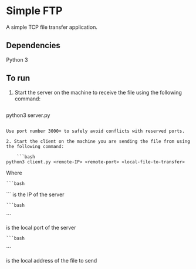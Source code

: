 # Simple FTP

A simple TCP file transfer application.

## Dependencies

Python 3

## To run

1. Start the server on the machine to receive the file using the following command:

	```bash
python3 server.py <local-port>
```

Use port number 3000+ to safely avoid conflicts with reserved ports.

2. Start the client on the machine you are sending the file from using the following command:

	```bash
python3 client.py <remote-IP> <remote-port> <local-file-to-transfer>
```

Where

	```bash
<remove-IP> 
```
is the IP of the server

	```bash
<remote-port>
```

 is the local port of the server

 	```bash
<local-file-to-transfer>
```

is the local address of the file to send
